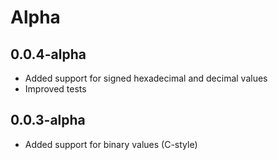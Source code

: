 # Alpha

## 0.0.4-alpha

* Added support for signed hexadecimal and decimal values
* Improved tests

## 0.0.3-alpha

* Added support for binary values (C-style)

